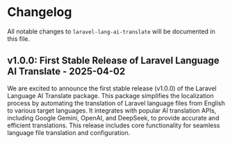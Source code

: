 # Changelog

All notable changes to `laravel-lang-ai-translate` will be documented in this file.

## v1.0.0: First Stable Release of Laravel Language AI Translate - 2025-04-02

We are excited to announce the first stable release (v1.0.0) of the Laravel Language AI Translate package. This package simplifies the localization process by automating the translation of Laravel language files from English to various target languages. It integrates with popular AI translation APIs, including Google Gemini, OpenAI, and DeepSeek, to provide accurate and efficient translations. This release includes core functionality for seamless language file translation and configuration.
